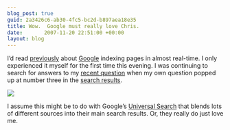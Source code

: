 ```yaml
---
blog_post: true
guid: 2a3426c6-ab30-4fc5-bc2d-b897aea18e35
title: Wow.  Google must really love Chris.
date:       2007-11-20 22:51:00 +00:00
layout: blog
---
```


I’d read
[previously](http://www.scripting.com/stories/2007/07/17/instantIndexing.html)
about [Google](http://www.google.com) indexing pages in almost
real-time. I only experienced it myself for the first time this evening.
I was continuing to search for answers to my [recent
question](/blog/2007-11-20-can-anyone-recommend-a-good-simple-web-hosting-solution)
when my own question popped up at number three in the [search
results](http://www.google.co.uk/search?hl=en&q=static+simple+web+hosting).

[![](http://farm3.static.flickr.com/2310/2050547123_31a16714ec.jpg)](http://flickr.com/photos/chrisjroos/2050547123/)

I assume this might be to do with Google’s [Universal
Search](http://googlewebmastercentral.blogspot.com/2007/05/taking-advantage-of-universal-search.html)
that blends lots of different sources into their main search results.
Or, they really do just love me.
